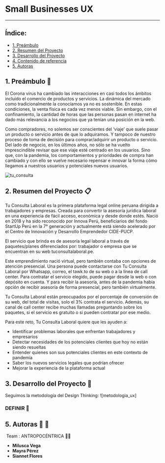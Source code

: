 # Small Businesses UX
___
## Índice:
 * [1. Preámbulo](#1-preámbulo)
 * [2. Resumen del Proyecto](#2-resumen-del-proyecto)
 * [3. Desarrollo del Proyecto](#3-desarrollo-del-proyecto)
 * [4. Contenido de referencia](#4-contenido-de-referencia)
 * [5. Autoras](#5-autoras)
 
  
 ## 1. Preámbulo :loudspeaker:
 
 El Corona virus ha cambiado las interacciones en casi todos los ámbitos incluido el comercio de productos y servicios. La dinámica del mercado como tradicionalmente la conocíamos ya no es sostenible. En estas condiciones, la venta física es cada vez menos viable. Sin embargo, con el confinamiento, la cantidad de horas que las personas pasan en internet ha dado más relevancia a los negocios que ya tenían una posición en la web.

Como compradores, no solemos ser conscientes del ‘viaje’ que suele pasar un producto o servicio antes de que lo adquiramos. Y tampoco de nuestro proceso de toma de decisión para comprar/adquirir un producto o servicio. Del lado de negocio, en los últimos años, no sólo se ha vuelto imprescindible revisar que ese viaje esté centrado en los usuarios. Sino que, con la pandemia, los comportamientos y prioridades de compra han cambiado y con ello se vuelve necesario repensar e innovar la forma cómo llegamos a nuestros usuarios y potenciales nuevos usuarios.

![tu_consulta](https://ssw-live.s3.amazonaws.com/company/77288/wCTAwnmcqM2EH38vLRAUCN.png)
 
 ## 2. Resumen del Proyecto :clipboard:
 
 Tu Consulta Laboral es la primera plataforma legal online peruana dirigida a trabajadores y empresas. Creada para convertir la asesoría jurídica laboral en una experiencia de fácil acceso, económica y desde donde estés. Nació en 2018 y ha sido reconocido por Innova Perú, beneficiarios del fondo StartUp Perú en la 7° generación y actualmente está siendo acelerado por el Centro de Innovación y Desarrollo Emprendedor CIDE-PUCP.

El servicio que brinda es de asesoría legal laboral a través de paquetes/planes diferenciados por: trabajador o empresa que se encuentran en su web tuconsultalaboral.pe.

Este emprendimiento nació virtual, pero también contaba con opciones de atención presencial. Una persona puede contactarse con Tu Consulta Laboral por Whatsapp, correo, el tawk.to de su web o a la línea de call center. Para contratar el servicio elegido, puede pagar desde la web o con depósito en cuenta. Y para recibir la asesoría, antes de la pandemia había opción de recibir asesoría de forma presencial, pero también virtualmente. 

Tu Consulta Laboral están preocupados por el porcentaje de conversión de su web, del total de visitas, solo el 3% contrata el servicio. Además, su canal de call center recibe muchas llamadas preguntando sobre los paquetes, si el servicio es gratuito o si pueden contratar por ese medio.

Para este reto, Tu Consulta Laboral quiere que les ayuden a:

 * Identificar problemas laborales que enfrentan trabajadores y empresarios
 * Detectar necesidades de los potenciales clientes que hoy no están siendo resueltas
 * Entender quienes son sus potenciales clientes en este contexto de pandemia
 * Saber los nuevos servicios legales que podrían ofrecer
 * Mejorar la experiencia de la plataforma actual
 
 ## 3. Desarrollo del Proyecto :wrench:
 Seguimos la metodología del Design Thinking:
 ![metodologia_ux]
 
 ### DEFINIR :dart:
 
 
 ## 5. Autoras :yellow_heart: :black_heart:
 Team : ANTROPOCÉNTRICA :woman_artist:
 * **Milusca Vega**
 * **Mayra Pérez** 
 * **Siannet Flores**

 
 
 
